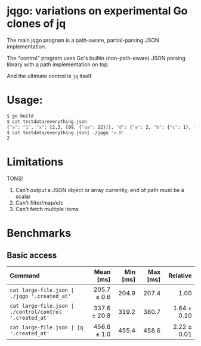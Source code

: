 # jqgo: variations on experimental Go clones of jq

The main jqgo program is a path-aware, partial-parsing JSON
implementation.

The "control" program uses Go's builtin (non-path-aware) JSON parsing
library with a path implementation on top.

And the ultimate control is `jq` itself.

# Usage:

```bash
$ go build
$ cat testdata/everything.json
{"a": "1", "x": [2,3, [99, {"aa": 12}]], "d": {"a": 2, "b": {"c": 1}, "x": {}}, "c": true, "b": 2}
$ cat testdata/everything.json| ./jqgo 'x.0'
2
```

# Limitations

TONS!

1. Can't output a JSON object or array currently, end of path must be a scalar
1. Can't filter/map/etc
1. Can't fetch multiple items

# Benchmarks

## Basic access

| Command                                                  |    Mean [ms] | Min [ms] | Max [ms] |    Relative |
|:---------------------------------------------------------|-------------:|---------:|---------:|------------:|
| `cat large-file.json \| ./jqgo '.created_at'`            |  205.7 ± 0.6 |    204.9 |    207.4 |        1.00 |
| `cat large-file.json \| ./control/control '.created_at'` | 337.6 ± 20.8 |    319.2 |    380.7 | 1.64 ± 0.10 |
| `cat large-file.json \| jq '.created_at'`                |  456.6 ± 1.0 |    455.4 |    458.6 | 2.22 ± 0.01 |
